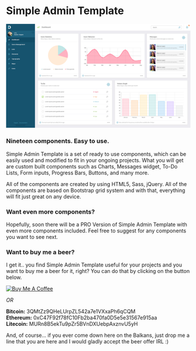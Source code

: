 # Simple Admin Template #

![alt text](https://github.com/drangovski/simpleadmintemplate/blob/master/preview.png)

### Nineteen components. Easy to use. ###

Simple Admin Template is a set of ready to use components, which can be easily used and modified to fit in your ongoing projects. What you will get are custom built components such as Charts, Messages widget, To-Do Lists, Form inputs, Progress Bars, Buttons, and many more.

All of the components are created by using HTML5, Sass, jQuery. All of the components are based on Bootstrap grid system and with that, everything will fit just great on any device.

### Want even more components? ###

Hopefully, soon there will be a PRO Version of Simple Admin Template with even more components included. Feel free to suggest for any components you want to see next.

### Want to buy me a beer? ###

I get it.. you find Simple Admin Template useful for your projects and you want to buy me a beer for it, right? You can do that by clicking on the button below.

<a href="https://www.buymeacoffee.com/A0NSWbj" target="_blank"><img src="https://cdn.buymeacoffee.com/buttons/lato-red.png" alt="Buy Me A Coffee" style="height: 51px !important;width: 217px !important;" ></a>

*OR*

__Bitcoin:__ 3QMtZz9QHeLUrpZL542a7e1VXxaPh6qCQM<br />
__Ethereum:__ 0xC47F92f78fC10Fb2ba470fa0D5e5e31567e915aa<br />
__Litecoin:__ MURn8B5ekTu9pZr5BVnDXUebpAxznvU5yH<br />

And, of course... if you ever come down here on the Balkans, just drop me a line that you are here and I would gladly accept the beer offer IRL :)


